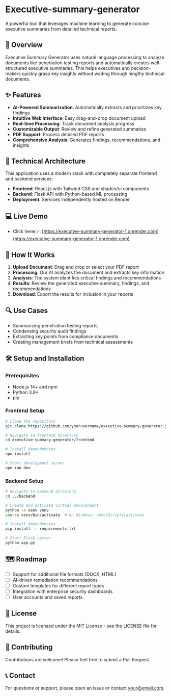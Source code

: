 # Executive-summary-generator

A powerful tool that leverages machine learning to generate concise executive summaries from detailed technical reports.

## 🚀 Overview

Executive Summary Generator uses natural language processing to analyze documents like penetration testing reports and automatically creates well-structured executive summaries. This helps executives and decision-makers quickly grasp key insights without wading through lengthy technical documents.

## ✨ Features

- **AI-Powered Summarization**: Automatically extracts and prioritizes key findings
- **Intuitive Web Interface**: Easy drag-and-drop document upload
- **Real-time Processing**: Track document analysis progress
- **Customizable Output**: Review and refine generated summaries
- **PDF Support**: Process detailed PDF reports
- **Comprehensive Analysis**: Generates findings, recommendations, and insights

## 🔧 Technical Architecture

This application uses a modern stack with completely separate frontend and backend services:

- **Frontend**: React.js with Tailwind CSS and shadcn/ui components
- **Backend**: Flask API with Python-based ML processing
- **Deployment**: Services independently hosted on Render

## 💻 Live Demo

- Click here👉: [https://executive-summary-generator-1.onrender.com](https://executive-summary-generator-1.onrender.com)

## 📄 How It Works

1. **Upload Document**: Drag and drop or select your PDF report
2. **Processing**: Our AI analyzes the document and extracts key information
3. **Analysis**: The system identifies critical findings and recommendations
4. **Results**: Review the generated executive summary, findings, and recommendations
5. **Download**: Export the results for inclusion in your reports

## 🔍 Use Cases

- Summarizing penetration testing reports
- Condensing security audit findings
- Extracting key points from compliance documents
- Creating management briefs from technical assessments

## 🛠️ Setup and Installation

### Prerequisites
- Node.js 14+ and npm
- Python 3.9+
- pip

### Frontend Setup
```bash
# Clone the repository
git clone https://github.com/yourusername/executive-summary-generator.git

# Navigate to frontend directory
cd executive-summary-generator/frontend

# Install dependencies
npm install

# Start development server
npm run dev
```

### Backend Setup
```bash
# Navigate to backend directory
cd ../backend

# Create and activate virtual environment
python -m venv venv
source venv/bin/activate  # On Windows: venv\Scripts\activate

# Install dependencies
pip install -r requirements.txt

# Start Flask server
python app.py
```



## 🗺️ Roadmap

- [ ] Support for additional file formats (DOCX, HTML)
- [ ] AI-driven remediation recommendations
- [ ] Custom templates for different report types
- [ ] Integration with enterprise security dashboards
- [ ] User accounts and saved reports

## 📜 License

This project is licensed under the MIT License - see the LICENSE file for details.

## 🤝 Contributing

Contributions are welcome! Please feel free to submit a Pull Request.

## 📞 Contact

For questions or support, please open an issue or contact [your@email.com](mailto:dhruvil7694@email.com).
